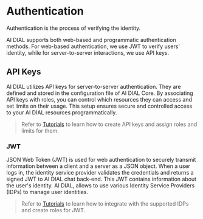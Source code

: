 # Authentication

Authentication is the process of verifying the identity. 

AI DIAL supports both web-based and programmatic authentication methods. For web-based authentication, we use JWT to verify users' identity, while for server-to-server interactions, we use API keys. 

## API Keys

AI DIAL utilizes API keys for server-to-server authentication. They are defined and stored in the configuration file of AI DIAL Core. By associating API keys with roles, you can control which resources they can access and set limits on their usage. This setup ensures secure and controlled access to your AI DIAL resources programmatically.

> Refer to [Tutorials](#) to learn how to create API keys and assign roles and limits for them.

### JWT

JSON Web Token (JWT) is used for web authentication to securely transmit information between a client and a server as a JSON object. When a user logs in, the identity service provider validates the credentials and returns a signed JWT to AI DIAL chat back-end. This JWT contains information about the user's identity. AI DIAL, allows to use various Identity Service Providers (IDPs) to manage user identities.

> Refer to [Tutorials](#) to learn how to integrate with the supported IDPs and create roles for JWT.